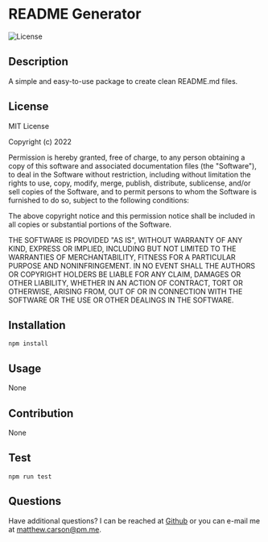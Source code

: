 # README Generator
![License](https://img.shields.io/badge/License-MIT-white?labelColor=green&style=flat)
## Description
A simple and easy-to-use package to create clean README.md files.

## License

MIT License
  
Copyright (c) 2022

Permission is hereby granted, free of charge, to any person obtaining a copy
of this software and associated documentation files (the "Software"), to deal
in the Software without restriction, including without limitation the rights
to use, copy, modify, merge, publish, distribute, sublicense, and/or sell
copies of the Software, and to permit persons to whom the Software is
furnished to do so, subject to the following conditions:

The above copyright notice and this permission notice shall be included in all
copies or substantial portions of the Software.

THE SOFTWARE IS PROVIDED "AS IS", WITHOUT WARRANTY OF ANY KIND, EXPRESS OR
IMPLIED, INCLUDING BUT NOT LIMITED TO THE WARRANTIES OF MERCHANTABILITY,
FITNESS FOR A PARTICULAR PURPOSE AND NONINFRINGEMENT. IN NO EVENT SHALL THE
AUTHORS OR COPYRIGHT HOLDERS BE LIABLE FOR ANY CLAIM, DAMAGES OR OTHER
LIABILITY, WHETHER IN AN ACTION OF CONTRACT, TORT OR OTHERWISE, ARISING FROM,
OUT OF OR IN CONNECTION WITH THE SOFTWARE OR THE USE OR OTHER DEALINGS IN THE
SOFTWARE.
  
## Installation
```npm install```
## Usage
None
## Contribution
None
## Test
```npm run test```
## Questions
Have additional questions? I can be reached at [Github](https://github.com/mcarson24) or you can e-mail me at matthew.carson@pm.me.

